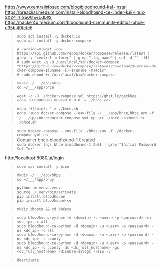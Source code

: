 https://www.centralinfosec.com/blog/bloodhound-kali-install  
https://breachar.medium.com/install-bloodhound-ce-under-kali-linux-2024-4-2a68feebdb62  
https://hacker4u.medium.com/bloodhound-community-edition-bhce-e35bf49fcfe6  

> `sudo apt install -y docker.io`  
> `sudo apt install -y docker-compose`  

> `# version=$(wget -qO- https://api.github.com/repos/docker/compose/releases/latest | grep -v "central-infosec" | grep ".tag_name" | cut -d'"' -f4)`    
> `# sudo wget -q -O /usr/local/bin/docker-compose "https://github.com/docker/compose/releases/download/$version/docker-compose-$(uname -s)-$(uname -m)#cis"`      
> `# sudo chmod +x /usr/local/bin/docker-compose`    

> `mkdir ~/___/app/bhce`    
> `cd ~/___/app/bhce`  

> `wget -q -O ./docker-compose.yml https://ghst.ly/getbhce`  
> `echo 'BLOODHOUND_HOST=0.0.0.0' > ./bhce.env`   

>  `echo '#!/bin/sh' > ./bhce.sh`   
>  `echo 'sudo docker-compose --env-file ~/___/app/bhce/bhce.env -f ~/___/app/bhce/docker-compose.yml up' >> ./bhce.sh`
>  `chmod +x ./bhce.sh`  

> `sudo docker-compose --env-file ./bhce.env -f ./docker-compose.yml up`  
> Container bhce-bloodhound-1  Created      
> `sudo docker logs bhce-bloodhound-1 2>&1 | grep "Initial Password Set To:"`  

http://localhost:8080/ui/login

> `sudo apt install -y pipx`  

> `mkdir ~/___/app/bhpy`    
> `cd ~/___/app/bhpy`    

> `python -m venv .venv`  
> `source ./.venv/bin/activate`    
> `pip install bloodhound`    
> `pip install bloodhound-ce`    

> `mkdir bhdata && cd bhdata`    

> `sudo bloodhound-python -d <domain> -u <user> -p <password> -ns <dc_ip> -c all`  
> `sudo bloodhound-ce-python -d <domain> -u <user> -p <password> -ns <dc_ip> -c all`  
> `sudo bloodhound-ce-python -d <domain> -u <user> -p <password> -ns <dc_ip> -c dconly`  
> `sudo bloodhound-ce-python -d <domain> -u <user> -p <password> -ns <dc_ip> -c dconly -dc <dc_full_hostname> -gc <dc_full_hostname> -disable-autogc --zip -v`  

> `deactivate`  

